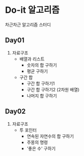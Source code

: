 # Do-it 알고리즘
차근차근 알고리즘 스터디

## Day01
1. 자료구조
    - 배열과 리스트
        - 숫자의 합 구하기
        - 평균 구하기
    - 구간 합
        - 구간 합 구하기1
        - 구간 합 구하기2 (2차원 배열)
        - 나머지 합 구하기

## Day02
1. 자료구조
    - 투 포인터
        - 연속된 자연수의 합 구하기
        - 주몽의 명령
        - '좋은 수' 구하기